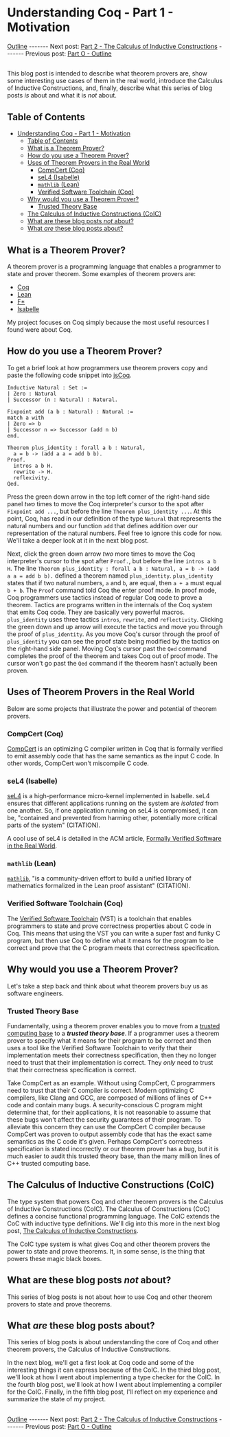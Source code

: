 # Understanding Coq - Part 1 - Motivation

[Outline](https://gist.github.com/justinfargnoli/41ab2558183746852e8c30589a4bbbaf) ------- Next post: [Part 2 - The Calculus of Inductive Constructions](https://gist.github.com/justinfargnoli/900e0bd457e8eacfc842a0a154730ff5) ------- Previous post: [Part O - Outline](https://gist.github.com/justinfargnoli/41ab2558183746852e8c30589a4bbbaf)

##

This blog post is intended to describe what theorem provers are, show some interesting use cases of them in the real world, introduce the Calculus of Inductive Constructions, and, finally, describe what this series of blog posts *is* about and what it is *not* about. 

## Table of Contents

- [Understanding Coq - Part 1 - Motivation](#understanding-coq---part-1---motivation)
  - [Table of Contents](#table-of-contents)
  - [What is a Theorem Prover?](#what-is-a-theorem-prover)
  - [How do you use a Theorem Prover?](#how-do-you-use-a-theorem-prover)
  - [Uses of Theorem Provers in the Real World](#uses-of-theorem-provers-in-the-real-world)
    - [CompCert (Coq)](#compcert-coq)
    - [seL4 (Isabelle)](#sel4-isabelle)
    - [`mathlib` (Lean)](#mathlib-lean)
    - [Verified Software Toolchain (Coq)](#verified-software-toolchain-coq)
  - [Why would you use a Theorem Prover?](#why-would-you-use-a-theorem-prover)
    - [Trusted Theory Base](#trusted-theory-base)
  - [The Calculus of Inductive Constructions (CoIC)](#the-calculus-of-inductive-constructions-coic)
  - [What are these blog posts *not* about?](#what-are-these-blog-posts-not-about)
  - [What *are* these blog posts about?](#what-are-these-blog-posts-about)

## What is a Theorem Prover?

A theorem prover is a programming language that enables a programmer to state and prover theorem. Some examples of theorem provers are:

* [Coq](https://coq.inria.fr)
* [Lean](https://leanprover.github.io)
* [F*](https://www.fstar-lang.org)
* [Isabelle](https://isabelle.in.tum.de)

My project focuses on Coq simply because the most useful resources I found were about Coq. 

## How do you use a Theorem Prover?

To get a brief look at how programmers use theorem provers copy and paste the following code snippet into [jsCoq](https://jscoq.github.io/scratchpad.html). 

```Coq
Inductive Natural : Set :=
| Zero : Natural
| Successor (n : Natural) : Natural.

Fixpoint add (a b : Natural) : Natural :=
match a with
| Zero => b
| Successor n => Successor (add n b)
end.

Theorem plus_identity : forall a b : Natural, 
  a = b -> (add a a = add b b).
Proof.
  intros a b H.
  rewrite -> H.
  reflexivity.
Qed.
```

Press the green down arrow in the top left corner of the right-hand side panel *two* times to move the Coq interpreter's cursor to the spot after `Fixpoint add ...`, but before the line `Theorem plus_identity ...`. At this point, Coq, has read in our definition of the type `Natural` that represents the natural numbers and our function `add` that defines addition over our representation of the natural numbers. Feel free to ignore this code for now. We'll take a deeper look at it in the next blog post. 

Next, click the green down arrow *two* more times to move the Coq interpreter's cursor to the spot after `Proof.`, but before the line `intros a b H`. The line `Theorem plus_identity : forall a b : Natural, a = b -> (add a a = add b b).` defined a theorem named `plus_identity`. `plus_identity` states that if two natural numbers, `a` and `b`, are equal, then `a + a` must equal `b + b`. The `Proof` command told Coq the enter proof mode. In proof mode, Coq programmers use tactics instead of regular Coq code to prove a theorem. Tactics are programs written in the internals of the Coq system that emits Coq code. They are basically very powerful macros. `plus_identity` uses three tactics `intros`, `rewrite`, and `reflectivity`. Clicking the green down and up arrow will execute the tactics and move you through the proof of `plus_identity`. As you move Coq's cursor through the proof of `plus_identity` you can see the proof state being modified by the tactics on the right-hand side panel. Moving Coq's cursor past the `Qed` command completes the proof of the theorem and takes Coq out of proof mode. The cursor won't go past the `Qed` command if the theorem hasn't actually been proven. 

## Uses of Theorem Provers in the Real World

Below are some projects that illustrate the power and potential of theorem provers. 

### CompCert (Coq)

[CompCert](https://compcert.org) is an optimizing C compiler written in Coq that is formally verified to emit assembly code that has the same semantics as the input C code. In other words, CompCert won't miscompile C code.

### seL4 (Isabelle)

[seL4](https://sel4.systems) is a high-performance micro-kernel implemented in Isabelle. seL4 ensures that different applications running on the system are *isolated* from one another. So, if one application running on seL4 is compromised, it can be, "contained and prevented from harming other, potentially more critical parts of the system" (CITATION). 

A cool use of seL4 is detailed in the ACM article, [Formally Verified Software in the Real World](https://cacm.acm.org/magazines/2018/10/231372-formally-verified-software-in-the-real-world/fulltext). 

### `mathlib` (Lean)

[`mathlib`](https://leanprover-community.github.io), "is a community-driven effort to build a unified library of mathematics formalized in the Lean proof assistant" (CITATION). 

### Verified Software Toolchain (Coq)

The [Verified Software Toolchain](https://softwarefoundations.cis.upenn.edu/vc-current/index.html) (VST) is a toolchain that enables programmers to state and prove correctness properties about C code in Coq. This means that using the VST you can write a super fast and funky C program, but then use Coq to define what it means for the program to be correct and prove that the C program meets that correctness specification. 

## Why would you use a Theorem Prover?

Let's take a step back and think about what theorem provers buy us as software engineers.

### Trusted Theory Base

Fundamentally, using a theorem prover enables you to move from a [trusted computing base](https://en.wikipedia.org/wiki/Trusted_computing_base) to a ***trusted theory base***. If a programmer uses a theorem prover to specify what it means for their program to be correct and then uses a tool like the Verified Software Toolchain to verify that their implementation meets their correctness specification, then they no longer need to trust that their implementation is correct. They *only* need to trust that their correctness specification is correct. 

Take CompCert as an example. Without using CompCert, C programmers need to trust that their C compiler is correct. Modern optimizing C compilers, like Clang and GCC, are composed of millions of lines of C++ code and contain many bugs. A security-conscious C program might determine that, for their applications, it is not reasonable to assume that these bugs won't affect the security guarantees of their program. To alleviate this concern they can use the CompCert C compiler because CompCert was proven to output assembly code that has the exact same semantics as the C code it's given. Perhaps CompCert's correctness specification is stated incorrectly or our theorem prover has a bug, but it is much easier to audit this trusted theory base, than the many million lines of C++ trusted computing base. 

## The Calculus of Inductive Constructions (CoIC)

The type system that powers Coq and other theorem provers is the Calculus of Inductive Constructions (CoIC). The Calculus of Constructions (CoC) defines a concise functional programming language. The CoIC extends the CoC with inductive type definitions. We'll dig into this more in the next blog post, [The Calculus of Inductive Constructions](https://gist.github.com/justinfargnoli/900e0bd457e8eacfc842a0a154730ff5). 

The CoIC type system is what gives Coq and other theorem provers the power to state and prove theorems. It, in some sense, is the thing that powers these magic black boxes.

## What are these blog posts *not* about?

This series of blog posts is not about how to use Coq and other theorem provers to state and prove theorems. 

## What *are* these blog posts about?

This series of blog posts is about understanding the core of Coq and other theorem provers, the Calculus of Inductive Constructions. 

In the next blog, we'll get a first look at Coq code and some of the interesting things it can express because of the CoIC. In the third blog post, we'll look at how I went about implementing a type checker for the CoIC. In the fourth blog post, we'll look at how I went about implementing a compiler for the CoIC. Finally, in the fifth blog post, I'll reflect on my experience and summarize the state of my project. 

##

[Outline](https://gist.github.com/justinfargnoli/41ab2558183746852e8c30589a4bbbaf) ------- Next post: [Part 2 - The Calculus of Inductive Constructions](https://gist.github.com/justinfargnoli/900e0bd457e8eacfc842a0a154730ff5) ------- Previous post: [Part O - Outline](https://gist.github.com/justinfargnoli/41ab2558183746852e8c30589a4bbbaf)
